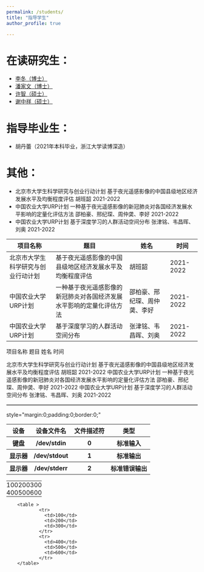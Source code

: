 ```yaml
---
permalink: /students/
title: "指导学生"
author_profile: true

---
```



在读研究生：
======
* [李冬（博士）](http://lidong.academic.site)
* [潘家文（博士）](https://pjw2146087.github.io/homepage/)
* [许智（硕士）](https://xuzhi0413.github.io/)
* [谢中祥（硕士）](https://zxxie-air.github.io/Page)

指导毕业生：
======
* 胡丹蕾（2021年本科毕业，浙江大学读博深造）

其他：
======
* 北京市大学生科学研究与创业行动计划 基于夜光遥感影像的中国县级地区经济发展水平及均衡程度评估 胡班韶 2021-2022
* 中国农业大学URP计划 一种基于夜光遥感影像的新冠肺炎对各国经济发展水平影响的定量化评估方法 邵柏豪、邢纪琛、周仲䶮、李好 2021-2022
* 中国农业大学URP计划 基于深度学习的人群活动空间分布  张津铭、韦昌晖、刘奥 2021-2022

|  项目名称   | 题目  |  姓名   | 时间  |
|  ----  | ----  | ----  | ----  |
| 北京市大学生科学研究与创业行动计划  | 基于夜光遥感影像的中国县级地区经济发展水平及均衡程度评估 | 胡班韶 | 2021-2022 |
| 中国农业大学URP计划  | 一种基于夜光遥感影像的新冠肺炎对各国经济发展水平影响的定量化评估方法 | 邵柏豪、邢纪琛、周仲䶮、李好 | 2021-2022 |
| 中国农业大学URP计划  | 基于深度学习的人群活动空间分布 | 张津铭、韦昌晖、刘奥 | 2021-2022 |


项目名称                            题目                                                                姓名                           时间  

北京市大学生科学研究与创业行动计划  基于夜光遥感影像的中国县级地区经济发展水平及均衡程度评估              胡班韶                         2021-2022 
中国农业大学URP计划                 一种基于夜光遥感影像的新冠肺炎对各国经济发展水平影响的定量化评估方法  邵柏豪、邢纪琛、周仲䶮、李好    2021-2022 
中国农业大学URP计划                 基于深度学习的人群活动空间分布                                       张津铭、韦昌晖、刘奥           2021-2022 
<table id="tbl" border=1 width="80%" rules=none ></table>
style="margin:0;padding:0;border:0;"

<table  style="rules:none;frame:void;border:0;" >
        <tr>
            <th>设备</th>
            <th>设备文件名</th>
            <th>文件描述符</th>
            <th>类型</th>
        </tr>
        <tr>
            <th>键盘</th>
            <th>/dev/stdin</th>
            <th>0</th>
            <th>标准输入</th>
        </tr>
        <tr>
            <th>显示器</th>
            <th>/dev/stdout</th>
            <th>1</th>
            <th>标准输出</th>
        </tr>
        <tr>
            <th>显示器</th>
            <th>/dev/stderr</th>
            <th>2</th>
            <th>标准错误输出</th>
        </tr>
   </table>

<table style="margin:0;padding:0;border:0;">
        <tr style="margin:0;padding:0;border:0;">
          <td style="margin:0;padding:0;border:0;">100</td>
          <td style="margin:0;padding:0;border:0;">200</td>
          <td style="margin:0;padding:0;border:0;">300</td>
        </tr>
        <tr style="margin:0;padding:0;border:0;">
          <td style="margin:0;padding:0;border:0;">400</td>
          <td style="margin:0;padding:0;border:0;">500</td>
          <td style="margin:0;padding:0;border:0;">600</td>
        </tr>
</table>


        <table >
                <tr>
                  <td>100</td>
                  <td>200</td>
                  <td>300</td>
                </tr>
                <tr>
                  <td>400</td>
                  <td>500</td>
                  <td>600</td>
                </tr>
        </table>

